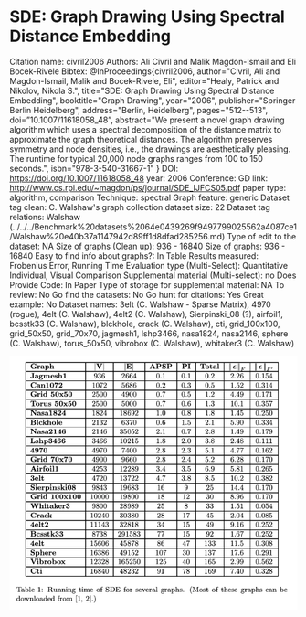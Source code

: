 # SDE: Graph Drawing Using Spectral Distance Embedding

Citation name: civril2006
Authors: Ali Civril and Malik Magdon-Ismail and Eli Bocek-Rivele
Bibtex: @InProceedings{civril2006,
author="Civril, Ali
and Magdon-Ismail, Malik
and Bocek-Rivele, Eli",
editor="Healy, Patrick
and Nikolov, Nikola S.",
title="SDE: Graph Drawing Using Spectral Distance Embedding",
booktitle="Graph Drawing",
year="2006",
publisher="Springer Berlin Heidelberg",
address="Berlin, Heidelberg",
pages="512--513",
doi=”10.1007/11618058_48”,
abstract="We present a novel graph drawing algorithm which uses a spectral decomposition of the distance matrix to approximate the graph theoretical distances. The algorithm preserves symmetry and node densities, i.e., the drawings are aesthetically pleasing. The runtime for typical 20,000 node graphs ranges from 100 to 150 seconds.",
isbn="978-3-540-31667-1"
}
DOI: https://doi.org/10.1007/11618058_48
year: 2006
Conference: GD
link: http://www.cs.rpi.edu/~magdon/ps/journal/SDE_IJFCS05.pdf
paper type: algorithm, comparison
Technique: spectral
Graph feature: generic
Dataset tag clean: C. Walshaw's graph collection
dataset size: 22
Dataset tag relations: Walshaw (../../../Benchmark%20datasets%2064e0439269f9497799025562a4087ce1/Walshaw%20e40b37a1147942d89ff1d8dfad285256.md)
Type of edit to the dataset: NA
Size of graphs (Clean up): 936 - 16840
Size of graphs: 936 - 16840
Easy to find info about graphs?: In Table
Results measured: Frobenius Error, Running Time
Evaluation type (Multi-Select): Quantitative Individual, Visual Comparison
Supplemental material (Multi-select): no
Does Provide Code: In Paper
Type of storage for supplemental material: NA
To review: No
Go find the datasets: No
Go hunt for citations: Yes
Great example: No
Dataset names: 3elt (C. Walshaw - Sparse Matrix), 4970 (rogue), 4elt (C. Walshaw), 4elt2 (C. Walshaw), Sierpinski_08 (?), airfoil1, bcsstk33 (C. Walshaw), blckhole, crack (C. Walshaw), cti, grid_100x100, grid_50x50, grid_70x70, jagmesh1, lshp3466, nasa1824, nasa2146, sphere (C. Walshaw), torus_50x50, vibrobox (C. Walshaw), whitaker3 (C. Walshaw)

![Untitled](SDE%20Graph%20Drawing%20Using%20Spectral%20Distance%20Embeddin%208ce58ef9bc5d4e1aa66f2935bf122f92/Untitled.png)